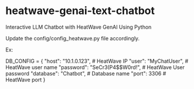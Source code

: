 # heatwave-genai-text-chatbot
Interactive LLM Chatbot with HeatWave GenAI Using Python

Update the config/config_heatwave.py file accordingly.

Ex:

DB_CONFIG = {
    "host": "10.1.0.123",           # HeatWave IP
    "user": "MyChatUser",           # HeatWave user name
    "password": "SeCr3(P4$$W0rd!",  # HeatWave User password
    "database": "Chatbot",          # Database name
    "port": 3306                    # HeatWave port
}
